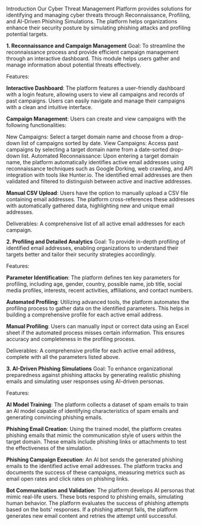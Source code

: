 Introduction
Our Cyber Threat Management Platform provides solutions for identifying and managing cyber threats through Reconnaissance, Profiling, and AI-Driven Phishing Simulations. The platform helps organizations enhance their security posture by simulating phishing attacks and profiling potential targets.

**1. Reconnaissance and Campaign Management**
Goal:
To streamline the reconnaissance process and provide efficient campaign management through an interactive dashboard. This module helps users gather and manage information about potential threats effectively.

Features:

**Interactive Dashboard**:
The platform features a user-friendly dashboard with a login feature, allowing users to view all campaigns and records of past campaigns. Users can easily navigate and manage their campaigns with a clean and intuitive interface.

**Campaign Management**:
Users can create and view campaigns with the following functionalities:

New Campaigns:
Select a target domain name and choose from a drop-down list of campaigns sorted by date.
View Campaigns:
Access past campaigns by selecting a target domain name from a date-sorted drop-down list.
Automated Reconnaissance:
Upon entering a target domain name, the platform automatically identifies active email addresses using reconnaissance techniques such as Google Dorking, web crawling, and API integration with tools like Hunter.io. The identified email addresses are then validated and filtered to distinguish between active and inactive addresses.

**Manual CSV Upload**:
Users have the option to manually upload a CSV file containing email addresses. The platform cross-references these addresses with automatically gathered data, highlighting new and unique email addresses.

Deliverables:
A comprehensive list of all active email addresses for each campaign.

**2. Profiling and Detailed Analytics**
Goal:
To provide in-depth profiling of identified email addresses, enabling organizations to understand their targets better and tailor their security strategies accordingly.

Features:

**Parameter Identification**:
The platform defines ten key parameters for profiling, including age, gender, country, possible name, job title, social media profiles, interests, recent activities, affiliations, and contact numbers.

**Automated Profiling**:
Utilizing advanced tools, the platform automates the profiling process to gather data on the identified parameters. This helps in building a comprehensive profile for each active email address.

**Manual Profiling**:
Users can manually input or correct data using an Excel sheet if the automated process misses certain information. This ensures accuracy and completeness in the profiling process.

Deliverables:
A comprehensive profile for each active email address, complete with all the parameters listed above.

**3. AI-Driven Phishing Simulations**
Goal:
To enhance organizational preparedness against phishing attacks by generating realistic phishing emails and simulating user responses using AI-driven personas.

Features:

**AI Model Training**:
The platform collects a dataset of spam emails to train an AI model capable of identifying characteristics of spam emails and generating convincing phishing emails.

**Phishing Email Creation**:
Using the trained model, the platform creates phishing emails that mimic the communication style of users within the target domain. These emails include phishing links or attachments to test the effectiveness of the simulation.

**Phishing Campaign Execution**:
An AI bot sends the generated phishing emails to the identified active email addresses. The platform tracks and documents the success of these campaigns, measuring metrics such as email open rates and click rates on phishing links.

**Bot Communication and Validation**:
The platform develops AI personas that mimic real-life users. These bots respond to phishing emails, simulating human behavior. The platform evaluates the success of phishing attempts based on the bots' responses. If a phishing attempt fails, the platform generates new email content and retries the attempt until successful.



